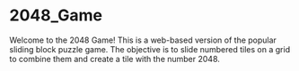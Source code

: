 # 2048_Game
 Welcome to the 2048 Game! This is a web-based version of the popular sliding block puzzle game. The objective is to slide numbered tiles on a grid to combine them and create a tile with the number 2048.
